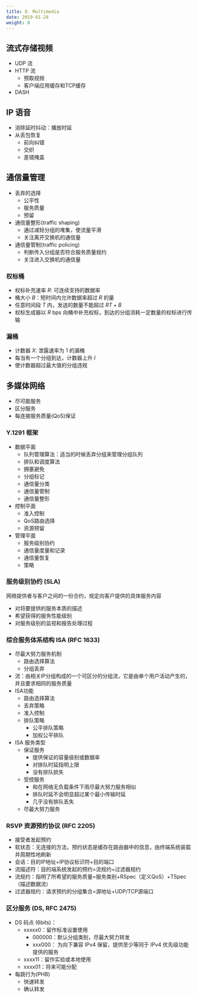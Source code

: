 ```yaml
---
title: 8. Multimedia
date: 2019-01-28
weight: 8
---
```


## 流式存储视频

* UDP 流
* HTTP 流
  * 预取视频
  * 客户端应用缓存和TCP缓存
* DASH

## IP 语音

* 消除延时抖动：播放时延
* 从丢包恢复
  * 前向纠错
  * 交织
  * 差错掩盖

## 通信量管理

* 丢弃的选择
  * 公平性
  * 服务质量
  * 预留
* 通信量整形(traffic shaping)
  * 通过减轻分组的堆集，使流量平滑
  * 关注离开交换机的通信量
* 通信量管制(traffic policing)
  * 判断传入分组是否符合服务质量规约
  * 关注进入交换机的通信量

### 权标桶

* 权标补充速率 $R$: 可连续支持的数据率
* 桶大小 $B$：短时间内允许数据率超过 $R$ 的量
* 任意时间段 $T$ 内，发送的数量不能超过 $RT+B$
* 权标生成器以 $R$ bps 向桶中补充权标，到达的分组消耗一定数量的权标进行传输

### 漏桶

* 计数器 $X$: 泄露速率为 1 的漏桶
* 每当有一个分组到达，计数器上升 $I$
* 使计数器超过最大值的分组违规

## 多媒体网络

* 尽可能服务
* 区分服务
* 每连接服务质量(QoS)保证

### Y.1291 框架

* 数据平面
  * 队列管理算法：适当的时候丢弃分组来管理分组队列
  * 排队和调度算法
  * 拥塞避免
  * 分组标记
  * 通信量分类
  * 通信量管制
  * 通信量整形
* 控制平面
  * 准入控制
  * QoS路由选择
  * 资源预留
* 管理平面
  * 服务级别协约
  * 通信量度量和记录
  * 通信量恢复
  * 策略

### 服务级别协约 (SLA)

网络提供者与客户之间的一份合约，规定向客户提供的具体服务内容

* 对将要提供的服务本质的描述
* 希望获得的服务性能级别
* 对服务级别的监视和报告处理过程

### 综合服务体系结构 ISA (RFC 1633)

* 尽最大努力服务机制
  * 路由选择算法
  * 分组丢弃
* 流：由相关IP分组构成的一个可区分的分组流，它是由单个用户活动产生的，并且要求相同的服务质量
* ISA功能
  * 路由选择算法
  * 丢弃策略
  * 准入控制
  * 排队策略
    * 公平排队策略
    * 加权公平排队
* ISA 服务类型
  * 保证服务
    * 提供保证的容量级别或数据率
    * 对排队时延指明上限
    * 没有排队损失
  * 受控服务
    * 和在网络无负载条件下雨尽最大努力服务相似
    * 排队时延不会明显超过某个最小传输时延
    * 几乎没有排队丢失
  * 尽最大努力服务

### RSVP 资源预约协议 (RFC 2205)

* 接受者发起预约
* 软状态：无连接的方法，预约状态是缓存在路由器中的信息，由终端系统装载并周期性地刷新
* 会话：目的IP地址+IP协议标识符+目的端口
* 流描述符：目的端系统发起的预约=流规约+过滤器规约
* 流规约：指明了所希望的服务质量=服务类别+RSpec（定义QoS）+TSpec（描述数据流）
* 过滤器规约：请求预约的分组集合=源地址+UDP/TCP源端口

### 区分服务 (DS, RFC 2475)

* DS 码点 (6bits)：
  * xxxxx0：留作标准设置使用
    * 000000：默认分组类别，尽最大努力转发
    * xxx000： 为向下兼容 IPv4 保留，提供至少等同于 IPv4 优先级功能提供的服务
  * xxxx11：留作实验或本地使用
  * xxxx01：将来可能分配
* 每跳行为(PHB)
  * 快速转发
  * 确认转发

